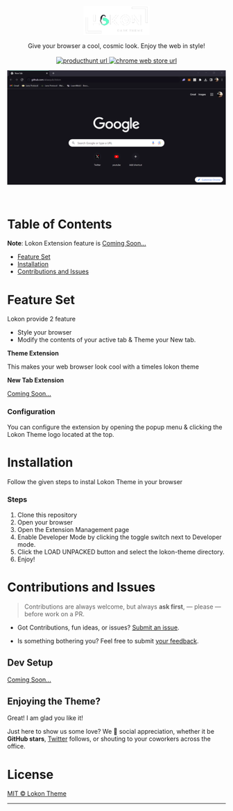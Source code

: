 <br>
<p align="center">
  <img src="https://github.com/aliaaquib/assets/blob/main/images/lokon-theme/lokon-dark-logo.png?raw=true" alt="Lokon Theme" width="30%" />
</p>

<p align="center"> 
Give your browser a cool, cosmic look. Enjoy the web in style!
  <br><br>
  <!-- ProductHunt -->
  <a href="https://www.producthunt.com/posts/lokon-theme">
    <img alt="producthunt url" src="https://img.shields.io/badge/vote%20on-producthunt-1C1E26?style=for-the-badge&labelColor=1C1E26&color=61ffca">
  </a>
  <a>
  <a href="https://chrome.google.com/webstore/detail/lokon-theme/mponcfchmngiohbbgjfbkafbedgobiaj?hl=en-GB">
     <img alt="chrome web store url" src="https://img.shields.io/badge/view%20on-chrome web store-1C1E26?style=for-the-badge&labelColor=1C1E26&color=61ffca">
  </a>
</p>

<p align="center">
  <img alt="preview" src="https://github.com/aliaaquib/assets/blob/main/images/lokon-theme/chrome-preview.png?raw=true" >
</p>

<br/>

# Table of Contents

**Note**: Lokon Extension feature is [Coming Soon...](#)

- [Feature Set](#feature-set)
- [Installation](#installation)
  <!-- - [Google Chrome](#google-chrome)
  - [Microsoft Edge](#microsoft-edge)
  - [Brave](#brave) -->
- [Contributions and Issues](#contributions-and-issues)

    
# Feature Set

Lokon provide 2 feature 
  - Style your browser
  - Modify the contents of your active tab & Theme your New tab.

**Theme Extension**

This makes your web browser look cool with a timeles lokon theme

**New Tab Extension**

[Coming Soon...](#)

<!-- This extension overrides your New Tab, and replaces it with a tab whose background has the official Doki Theme asset.
It also can inject styles into ever tab to theme the: Scroll Bar & Selection text, to match your selected theme. -->

### Configuration

You can configure the extension by opening the popup menu & clicking the Lokon Theme logo located at the top.

# Installation

Follow the given steps to instal Lokon Theme in your browser

<!-- We have to provide vide for better understanding -->

### Steps
1. Clone this repository
1. Open your browser
1. Open the Extension Management page
1. Enable Developer Mode by clicking the toggle switch next to Developer mode.
1. Click the LOAD UNPACKED button and select the lokon-theme directory.
1. Enjoy!


# Contributions and Issues

> Contributions are always welcome, but always **ask first**, — please — before work on a PR.

- Got Contributions, fun ideas, or issues? [Submit an issue](https://github.com/aliaaquib/lokon-theme/issues/new).  

- Is something bothering you? Feel free to submit [your feedback](https://github.com/aliaaquib/lokon-theme/issues/new).

## Dev Setup
[Coming Soon...](#)

## Enjoying the Theme?
Great! I am glad you like it!

Just here to show us some love? We 💛 social appreciation, whether it be **GitHub stars**, [Twitter](https://twitter.com/imaaquibali) follows, or shouting to your coworkers across the office.

# License
[MIT © Lokon Theme]()

---
